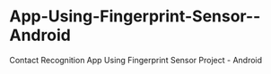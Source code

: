 # App-Using-Fingerprint-Sensor--Android
Contact Recognition App Using Fingerprint Sensor Project - Android

